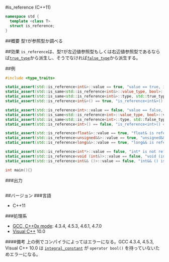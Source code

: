 #is_reference (C++11)
```cpp
namespace std {
  template <class T>
  struct is_reference;
}
```

##概要
型`T`が参照型か調べる


##効果
`is_reference`は、型`T`が左辺値参照型もしくは右辺値参照型であるならば[`true_type`](./integral_constant-true_type-false_type.md)から派生し、そうでなければ[`false_type`](./integral_constant-true_type-false_type.md)から派生する。


##例
```cpp
#include <type_traits>

static_assert(std::is_reference<int&>::value == true, "value == true, int& is reference");
static_assert(std::is_same<std::is_reference<int&>::value_type, bool>::value, "value_type == bool");
static_assert(std::is_same<std::is_reference<int&>::type, std::true_type>::value, "type == true_type");
static_assert(std::is_reference<int&>() == true, "is_reference<int&>() == true");

static_assert(std::is_reference<int>::value == false, "value == false, int is not reference");
static_assert(std::is_same<std::is_reference<int>::value_type, bool>::value, "value_type == bool");
static_assert(std::is_same<std::is_reference<int>::type, std::false_type>::value, "type == false_type");
static_assert(std::is_reference<int>() == false, "is_reference<int>() == false");

static_assert(std::is_reference<float&>::value == true, "float& is reference");
static_assert(std::is_reference<unsigned&&>::value == true, "unsigned&& is reference");
static_assert(std::is_reference<long&&>::value == true, "long&& is reference");

static_assert(std::is_reference<int*>::value == false, "int* is not reference");
static_assert(std::is_reference<void (int&)>::value == false, "void (int&) is not reference");
static_assert(std::is_reference<int&& ()>::value == false, "int&& () is not reference");

int main(){}
```

###出力
```
```

##バージョン
###言語
- C++11

###処理系
- [GCC, C++0x mode](/implementation#gcc.md): 4.3.4, 4.5.3, 4.6.1, 4.7.0
- [Visual C++](/implementation#visual_cpp.md) 10.0

####備考
上の例でコンパイラによってはエラーになる。GCC 4.3.4, 4.5.3, Visual C++ 10.0 は [`integral_constant`](./integral_constant-true_type-false_type.md) が `operator bool()` を持っていないためエラーになる。

